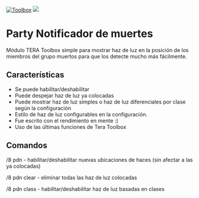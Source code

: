 [![Toolbox](https://img.shields.io/badge/Tera--Toolbox-latest-blueviolet)](https://github.com/tera-toolbox) ![](https://img.shields.io/github/license/SaltyMonkey/party-deaths-notifier)

# Party Notificador de muertes

Módulo TERA Toolbox simple para mostrar haz de luz en la posición de los miembros del grupo muertos para que los detecte mucho más fácilmente.

## Características

- Se puede habilitar/deshabilitar
- Puede despejar haz de luz ya colocadas
- Puede mostrar haz de luz simples o haz de luz diferenciales por clase según la configuración
- Estilo de haz de luz configurables en la configuración.
- Fue escrito con el rendimiento en mente :)
- Uso de las últimas funciones de Tera Toolbox

## Comandos

/8 pdn - habilitar/deshabilitar nuevas ubicaciones de haces (sin afectar a las ya colocadas)

/8 pdn clear - eliminar todas las haz de luz colocadas

/8 pdn class - habilitar/deshabilitar haz de luz basadas en clases
